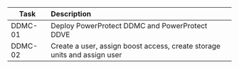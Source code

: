 | Task    | Description                                                                |
| ------- |:---------------------------------------------------------------------------|
| DDMC-01 | Deploy PowerProtect DDMC and PowerProtect DDVE                             |
| DDMC-02 | Create a user, assign boost access, create storage units and assign user   |
